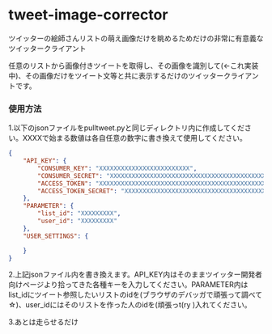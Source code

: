 # tweet-image-corrector
ツイッターの絵師さんリストの萌え画像だけを眺めるためだけの非常に有意義なツイッタークライアント

任意のリストから画像付きツイートを取得し、その画像を識別して(←これ実装中)、その画像だけをツイート文等と共に表示するだけのツイッタークライアントです。

### 使用方法

1.以下のjsonファイルをpulltweet.pyと同じディレクトリ内に作成してください。XXXXで始まる数値は各自任意の数字に書き換えて使用してください。
```json:_settings.json
{
    "API_KEY": {
        "CONSUMER_KEY": "XXXXXXXXXXXXXXXXXXXXXXXXX",
        "CONSUMER_SECRET": "XXXXXXXXXXXXXXXXXXXXXXXXXXXXXXXXXXXXXXXXXXXXXXXXXX",
        "ACCESS_TOKEN": "XXXXXXXXXXXXXXXXXXXXXXXXXXXXXXXXXXXXXXXXXXXXXXXXXX",
        "ACCESS_TOKEN_SECRET": "XXXXXXXXXXXXXXXXXXXXXXXXXXXXXXXXXXXXXXXXXXXXXXXXXX"
    },
    "PARAMETER": {
        "list_id": "XXXXXXXXX",
        "user_id": "XXXXXXXXX"
    },
    "USER_SETTINGS": {

    }
}
```

2.上記jsonファイル内を書き換えます。API_KEY内はそのままツイッター開発者向けページより拾ってきた各種キーを入力してください。PARAMETER内はlist_idにツイート参照したいリストのidを(ブラウザのデバッガで頑張って調べて☆)、user_idにはそのリストを作った人のidを(頑張っt(ry )入れてください。

3.あとは走らせるだけ